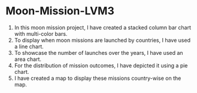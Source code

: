 # Moon-Mission-LVM3
1. In this moon mission project, I have created a stacked column bar chart with multi-color bars.
2. To display when moon missions are launched by countries, I have used a line chart.
3. To showcase the number of launches over the years, I have used an area chart.
4. For the distribution of mission outcomes, I have depicted it using a pie chart.
5. I have created a map to display these missions country-wise on the map.
